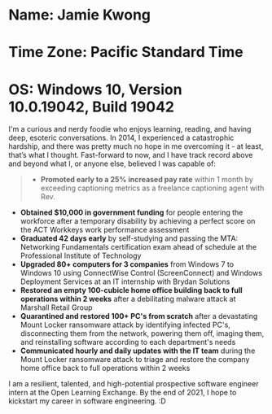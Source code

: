 # **Name**: Jamie Kwong  
# **Time Zone**: Pacific Standard Time  
# **OS**: Windows 10, Version 10.0.19042, Build 19042

I'm a curious and nerdy foodie who enjoys learning, reading, and having deep, esoteric conversations. In 2014, I experienced a catastrophic hardship, and there was pretty much no hope in me overcoming it - at least, that’s what I thought. Fast-forward to now, and I have track record above and beyond what I, or anyone else, believed I was capable of:

> * **Promoted early to a 25% increased pay rate** within 1 month by exceeding captioning metrics as a freelance captioning agent with Rev.  
* **Obtained $10,000 in government funding** for people entering the workforce after a temporary disability by achieving a perfect score on the ACT Workkeys work performance assessment  
* **Graduated 42 days early** by self-studying and passing the MTA: Networking Fundamentals certification exam ahead of schedule at the Professional Institute of Technology  
* **Upgraded 80+ computers for 3 companies** from Windows 7 to Windows 10 using ConnectWise Control (ScreenConnect) and Windows Deployment Services at an IT internship with Brydan Solutions  
* **Restored an empty 100-cubicle home office building back to full operations within 2 weeks** after a debilitating malware attack at Marshall Retail Group  
* **Quarantined and restored 100+ PC's from scratch** after a devastating Mount Locker ransomware attack by identifying infected PC's, disconnecting them from the network, powering them off, imaging them, and reinstalling software according to each department's needs  
* **Communicated hourly and daily updates with the IT team** during the Mount Locker ransomware attack to triage and restore the company home office back to full operations within 2 weeks

I am a resilient, talented, and high-potential prospective software engineer intern at the Open Learning Exchange. By the end of 2021, I hope to kickstart my career in software engineering. :D
